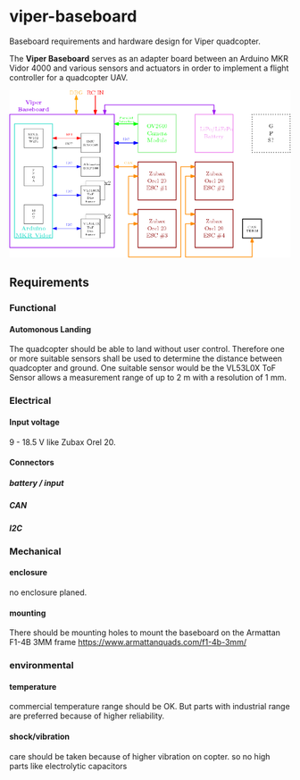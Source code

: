 # viper-baseboard
Baseboard requirements and hardware design for Viper quadcopter.

The **Viper Baseboard** serves as an adapter board between an Arduino MKR Vidor 4000 and various sensors and actuators in order to implement a flight controller for a quadcopter UAV.

![Block Diagramm](viper-baseboard-block-diagram.png)

## Requirements
### Functional
#### Automonous Landing
The quadcopter should be able to land without user control. Therefore one or more suitable sensors shall be used to determine the distance between quadcopter and ground. One suitable sensor would be the VL53L0X ToF Sensor allows a measurement range of up to 2 m with a resolution of 1 mm.

### Electrical
#### Input voltage
9 - 18.5 V like Zubax Orel 20.

#### Connectors
##### battery / input
##### CAN
##### I2C

### Mechanical
#### enclosure
no enclosure planed.

#### mounting
There should be mounting holes to mount the baseboard on the Armattan F1-4B 3MM frame https://www.armattanquads.com/f1-4b-3mm/

### environmental
#### temperature
commercial temperature range should be OK. But parts with industrial range are preferred because of higher reliability.

#### shock/vibration
care should be taken because of higher vibration on copter. so no high parts like electrolytic capacitors

